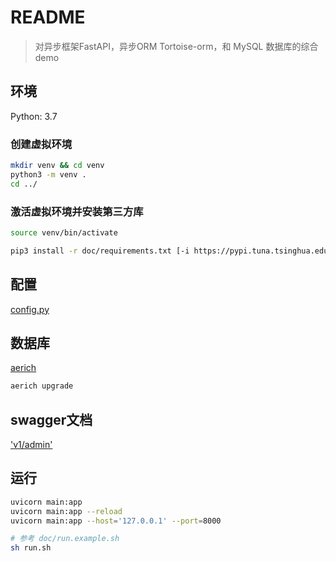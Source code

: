 # README

> 对异步框架FastAPI，异步ORM Tortoise-orm，和 MySQL 数据库的综合demo

## 环境

Python: 3.7

### 创建虚拟环境

```bash
mkdir venv && cd venv
python3 -m venv .
cd ../
```

### 激活虚拟环境并安装第三方库

```bash
source venv/bin/activate

pip3 install -r doc/requirements.txt [-i https://pypi.tuna.tsinghua.edu.cn/simple]
```

## 配置

[config.py](doc/config.example.py)

## 数据库

[aerich](doc/aerich.md)

```bash
aerich upgrade
```

## swagger文档

['v1/admin']('/v1/admin/docs')

## 运行

```bash
uvicorn main:app
uvicorn main:app --reload
uvicorn main:app --host='127.0.0.1' --port=8000

# 参考 doc/run.example.sh
sh run.sh
```
